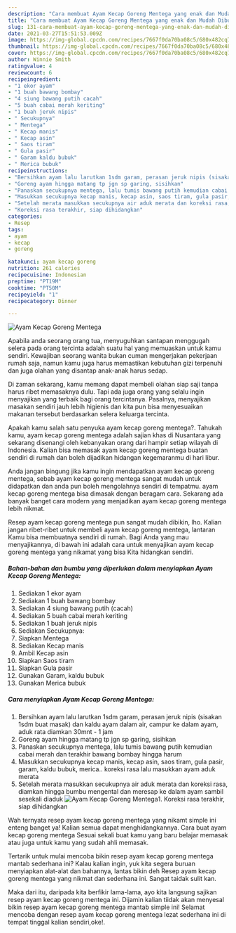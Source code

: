 ```yaml
---
description: "Cara membuat Ayam Kecap Goreng Mentega yang enak dan Mudah Dibuat"
title: "Cara membuat Ayam Kecap Goreng Mentega yang enak dan Mudah Dibuat"
slug: 131-cara-membuat-ayam-kecap-goreng-mentega-yang-enak-dan-mudah-dibuat
date: 2021-03-27T15:51:53.009Z
image: https://img-global.cpcdn.com/recipes/7667f0da70ba08c5/680x482cq70/ayam-kecap-goreng-mentega-foto-resep-utama.jpg
thumbnail: https://img-global.cpcdn.com/recipes/7667f0da70ba08c5/680x482cq70/ayam-kecap-goreng-mentega-foto-resep-utama.jpg
cover: https://img-global.cpcdn.com/recipes/7667f0da70ba08c5/680x482cq70/ayam-kecap-goreng-mentega-foto-resep-utama.jpg
author: Winnie Smith
ratingvalue: 4
reviewcount: 6
recipeingredient:
- "1 ekor ayam"
- "1 buah bawang bombay"
- "4 siung bawang putih cacah"
- "5 buah cabai merah keriting"
- "1 buah jeruk nipis"
- " Secukupnya"
- " Mentega"
- " Kecap manis"
- " Kecap asin"
- " Saos tiram"
- " Gula pasir"
- " Garam kaldu bubuk"
- " Merica bubuk"
recipeinstructions:
- "Bersihkan ayam lalu larutkan 1sdm garam, perasan jeruk nipis (sisakan 1sdm buat masak) dan kaldu ayam dalam air, campur ke dalam ayam, aduk rata diamkan 30mnt - 1 jam"
- "Goreng ayam hingga matang tp jgn sp garing, sisihkan"
- "Panaskan secukupnya mentega, lalu tumis bawang putih kemudian cabai merah dan terakhir bawang bombay hingga harum"
- "Masukkan secukupnya kecap manis, kecap asin, saos tiram, gula pasir, garam, kaldu bubuk, merica.. koreksi rasa lalu masukkan ayam aduk merata"
- "Setelah merata masukkan secukupnya air aduk merata dan koreksi rasa, diamkan hingga bumbu mengental dan meresap ke dalam ayam sambil sesekali diaduk"
- "Koreksi rasa terakhir, siap dihidangkan"
categories:
- Resep
tags:
- ayam
- kecap
- goreng

katakunci: ayam kecap goreng 
nutrition: 261 calories
recipecuisine: Indonesian
preptime: "PT19M"
cooktime: "PT50M"
recipeyield: "1"
recipecategory: Dinner

---
```



![Ayam Kecap Goreng Mentega](https://img-global.cpcdn.com/recipes/7667f0da70ba08c5/680x482cq70/ayam-kecap-goreng-mentega-foto-resep-utama.jpg)

Apabila anda seorang orang tua, menyuguhkan santapan menggugah selera pada orang tercinta adalah suatu hal yang memuaskan untuk kamu sendiri. Kewajiban seorang  wanita bukan cuman mengerjakan pekerjaan rumah saja, namun kamu juga harus memastikan kebutuhan gizi terpenuhi dan juga olahan yang disantap anak-anak harus sedap.

Di zaman  sekarang, kamu memang dapat membeli olahan siap saji tanpa harus ribet memasaknya dulu. Tapi ada juga orang yang selalu ingin menyajikan yang terbaik bagi orang tercintanya. Pasalnya, menyajikan masakan sendiri jauh lebih higienis dan kita pun bisa menyesuaikan makanan tersebut berdasarkan selera keluarga tercinta. 



Apakah kamu salah satu penyuka ayam kecap goreng mentega?. Tahukah kamu, ayam kecap goreng mentega adalah sajian khas di Nusantara yang sekarang disenangi oleh kebanyakan orang dari hampir setiap wilayah di Indonesia. Kalian bisa memasak ayam kecap goreng mentega buatan sendiri di rumah dan boleh dijadikan hidangan kegemaranmu di hari libur.

Anda jangan bingung jika kamu ingin mendapatkan ayam kecap goreng mentega, sebab ayam kecap goreng mentega sangat mudah untuk didapatkan dan anda pun boleh mengolahnya sendiri di tempatmu. ayam kecap goreng mentega bisa dimasak dengan beragam cara. Sekarang ada banyak banget cara modern yang menjadikan ayam kecap goreng mentega lebih nikmat.

Resep ayam kecap goreng mentega pun sangat mudah dibikin, lho. Kalian jangan ribet-ribet untuk membeli ayam kecap goreng mentega, lantaran Kamu bisa membuatnya sendiri di rumah. Bagi Anda yang mau menyajikannya, di bawah ini adalah cara untuk menyajikan ayam kecap goreng mentega yang nikamat yang bisa Kita hidangkan sendiri.

<!--inarticleads1-->

##### Bahan-bahan dan bumbu yang diperlukan dalam menyiapkan Ayam Kecap Goreng Mentega:

1. Sediakan 1 ekor ayam
1. Sediakan 1 buah bawang bombay
1. Sediakan 4 siung bawang putih (cacah)
1. Sediakan 5 buah cabai merah keriting
1. Sediakan 1 buah jeruk nipis
1. Sediakan  Secukupnya:
1. Siapkan  Mentega
1. Sediakan  Kecap manis
1. Ambil  Kecap asin
1. Siapkan  Saos tiram
1. Siapkan  Gula pasir
1. Gunakan  Garam, kaldu bubuk
1. Gunakan  Merica bubuk




<!--inarticleads2-->

##### Cara menyiapkan Ayam Kecap Goreng Mentega:

1. Bersihkan ayam lalu larutkan 1sdm garam, perasan jeruk nipis (sisakan 1sdm buat masak) dan kaldu ayam dalam air, campur ke dalam ayam, aduk rata diamkan 30mnt - 1 jam
1. Goreng ayam hingga matang tp jgn sp garing, sisihkan
1. Panaskan secukupnya mentega, lalu tumis bawang putih kemudian cabai merah dan terakhir bawang bombay hingga harum
1. Masukkan secukupnya kecap manis, kecap asin, saos tiram, gula pasir, garam, kaldu bubuk, merica.. koreksi rasa lalu masukkan ayam aduk merata
1. Setelah merata masukkan secukupnya air aduk merata dan koreksi rasa, diamkan hingga bumbu mengental dan meresap ke dalam ayam sambil sesekali diaduk
<img src="//assets-global.cpcdn.com/assets/icons/button_play-2c75c40dde080a61004c1f40b05d8f140eaff45d7e9e6481dc71c63d2e7c4909.png" alt="Ayam Kecap Goreng Mentega">1. Koreksi rasa terakhir, siap dihidangkan




Wah ternyata resep ayam kecap goreng mentega yang nikamt simple ini enteng banget ya! Kalian semua dapat menghidangkannya. Cara buat ayam kecap goreng mentega Sesuai sekali buat kamu yang baru belajar memasak atau juga untuk kamu yang sudah ahli memasak.

Tertarik untuk mulai mencoba bikin resep ayam kecap goreng mentega mantab sederhana ini? Kalau kalian ingin, yuk kita segera buruan menyiapkan alat-alat dan bahannya, lantas bikin deh Resep ayam kecap goreng mentega yang nikmat dan sederhana ini. Sangat taidak sulit kan. 

Maka dari itu, daripada kita berfikir lama-lama, ayo kita langsung sajikan resep ayam kecap goreng mentega ini. Dijamin kalian tiidak akan menyesal bikin resep ayam kecap goreng mentega mantab simple ini! Selamat mencoba dengan resep ayam kecap goreng mentega lezat sederhana ini di tempat tinggal kalian sendiri,oke!.

